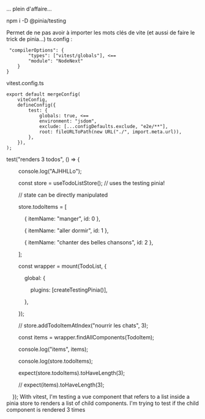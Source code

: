 ... plein d'affaire...

npm i -D @pinia/testing



Permet de ne pas avoir à importer les mots clés de vite (et aussi de faire le trick de pinia...)
ts.config : 
```
 "compilerOptions": {
        "types": ["vitest/globals"], <==
        "module": "NodeNext"
    }
}
```

vitest.config.ts
``` 
export default mergeConfig(
    viteConfig,
    defineConfig({
        test: {
            globals: true, <==
            environment: "jsdom",
            exclude: [...configDefaults.exclude, "e2e/**"],
            root: fileURLToPath(new URL("./", import.meta.url)),
        },
    }),
);
```




test("renders 3 todos", () => {

        console.log("AJHHLLo");

        const store = useTodoListStore(); // uses the testing pinia!

  

        // state can be directly manipulated

        store.todoItems = [

            { itemName: "manger", id: 0 },

            { itemName: "aller dormir", id: 1 },

            { itemName: "chanter des belles chansons", id: 2 },

        ];

        const wrapper = mount(TodoList, {

            global: {

                plugins: [createTestingPinia()],

            },

        });

  

        // store.addTodoItemAtIndex("nourrir les chats", 3);

  

        const items = wrapper.findAllComponents(TodoItem);

        console.log("items", items);

        console.log(store.todoItems);

        expect(store.todoItems).toHaveLength(3);

        // expect(items).toHaveLength(3);

    });
With vitest, I'm testing a vue component that refers to a list inside a pinia store to renders a list of child components. 
I'm trying to test if the child component is rendered 3 times